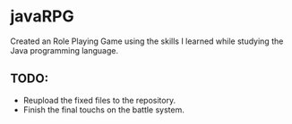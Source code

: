 # javaRPG
Created an Role Playing Game using the skills I learned while studying the Java programming language.

## TODO:
* Reupload the fixed files to the repository.
* Finish the final touchs on the battle system.
